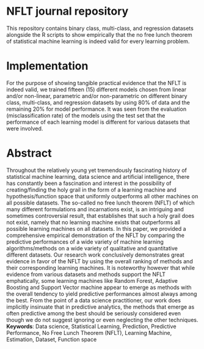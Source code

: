 # NFLT journal repository

This repository contains binary class, multi-class, and regression datasets alongside the R scripts to show empirically that the no free lunch theorem of statistical machine learning is indeed valid for every learning problem.

# Implementation

For the purpose of showing tangible practical evidence that the NFLT is indeed valid, we trained fifteen (15) different models chosen from linear and/or non-linear, parametric and/or non-parametric on different binary class, multi-class, and regression datasets by using 80% of data and the remaining 20% for model performance. It was seen from the evaluation (misclassification rate) of the models using the test set that the performance of each learning model is different for various datasets that were involved.


# Abstract

Throughout the relatively young yet tremendously fascinating history of statistical machine learning, data science and artificial intelligence, there has constantly been a fascination and interest in the possibility of creating/finding the holy grail in the form of a learning machine and hypothesis/function space that uniformly outperforms all other machines on all possible datasets. The so-called no free lunch theorem (NFLT) of which many different formulations and incarnations exist, is an intriguing and sometimes controversial result, that establishes that such a holy grail does not exist, namely that no learning machine exists that outperforms all possible learning machines on all datasets.
In this paper, we provided a comprehensive empirical demonstration of the NFLT by comparing the predictive performances of a wide variety of machine learning algorithms/methods on a wide variety of qualitative and quantitative different datasets. Our research work conclusively demonstrates great evidence in favor of the NFLT by using the overall ranking of methods and their corresponding learning machines. It is noteworthy however that while evidence from various datasets and methods support the NFLT emphatically, some learning machines like Random Forest, Adaptive Boosting and Support Vector machine appear to emerge as methods with the overall tendency to yield predictive performances almost always among the best.
From the point of a data science practitioner, our work does implicitly insinuate that in predictive analytics, the methods that emerge as often predictive among the best should be seriously considered even though we do not suggest ignoring or even neglecting the other techniques.
**Keywords**: Data science, Statistical Learning, Prediction, Predictive Performance, No Free Lunch Theorem (NFLT), Learning Machine, Estimation, Dataset, Function space

